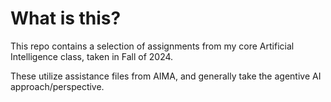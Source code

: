 # What is this?
This repo contains a selection of assignments from my core Artificial Intelligence class, taken in Fall of 2024. 

These utilize assistance files from AIMA, and generally take the agentive AI approach/perspective.
